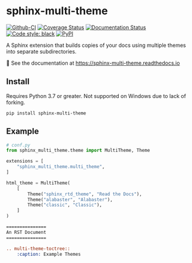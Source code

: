 # sphinx-multi-theme

[![Github-CI][github-ci]][github-link]
[![Coverage Status][codecov-badge]][codecov-link]
[![Documentation Status][rtd-badge]][rtd-link]
[![Code style: black][black-badge]][black-link]
[![PyPI][pypi-badge]][pypi-link]

[github-ci]: https://github.com/Robpol86/sphinx-multi-theme/actions/workflows/ci.yml/badge.svg?branch=main
[github-link]: https://github.com/Robpol86/sphinx-multi-theme/actions/workflows/ci.yml
[codecov-badge]: https://codecov.io/gh/Robpol86/sphinx-multi-theme/branch/main/graph/badge.svg
[codecov-link]: https://codecov.io/gh/Robpol86/sphinx-multi-theme
[rtd-badge]: https://readthedocs.org/projects/sphinx-multi-theme/badge/?version=latest
[rtd-link]: https://sphinx-multi-theme.readthedocs.io/en/latest/?badge=latest
[black-badge]: https://img.shields.io/badge/code%20style-black-000000.svg
[black-link]: https://github.com/ambv/black
[pypi-badge]: https://img.shields.io/pypi/v/sphinx-multi-theme.svg
[pypi-link]: https://pypi.org/project/sphinx-multi-theme

A Sphinx extension that builds copies of your docs using multiple themes into separate subdirectories.

📖 See the documentation at https://sphinx-multi-theme.readthedocs.io

## Install

Requires Python 3.7 or greater. Not supported on Windows due to lack of forking.

```shell
pip install sphinx-multi-theme
```

## Example

```python
# conf.py
from sphinx_multi_theme.theme import MultiTheme, Theme

extensions = [
    "sphinx_multi_theme.multi_theme",
]

html_theme = MultiTheme(
    [
        Theme("sphinx_rtd_theme", "Read the Docs"),
        Theme("alabaster", "Alabaster"),
        Theme("classic", "Classic"),
    ]
)
```

```rst
===============
An RST Document
===============

.. multi-theme-toctree::
    :caption: Example Themes

```
